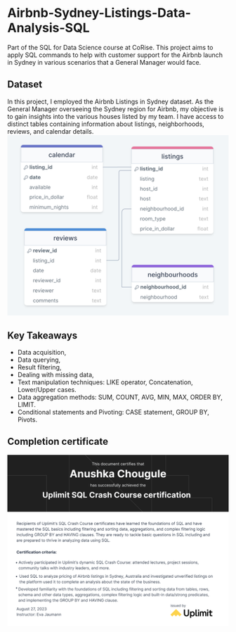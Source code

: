 # Airbnb-Sydney-Listings-Data-Analysis-SQL
Part of the SQL for Data Science course at CoRise. This project aims to apply SQL commands to help with customer support for the Airbnb launch in Sydney in various scenarios that a General Manager would face.

## Dataset
In this project, I employed the Airbnb Listings in Sydney dataset. As the General Manager overseeing the Sydney region for Airbnb, my objective is to gain insights into the various houses listed by my team. I have access to distinct tables containing information about listings, neighborhoods, reviews, and calendar details.
![](https://github.com/anushkachougule/Airbnb-Sydney-Listings-Data-Analysis-SQL/blob/main/images/SQLCC%20Dataset%20img.png)

## Key Takeaways
- Data acquisition,
- Data querying,
- Result filtering,
- Dealing with missing data,
- Text manipulation techniques: LIKE operator, Concatenation, Lower/Upper cases.
- Data aggregation methods: SUM, COUNT, AVG, MIN, MAX, ORDER BY, LIMIT.
- Conditional statements and Pivoting: CASE statement, GROUP BY, Pivots.

## Completion certificate
![](https://github.com/anushkachougule/Airbnb-Sydney-Listings-Data-Analysis-SQL/blob/main/images/Uplimit%20SQL%20Crash%20Course%20certificate-1.png)






